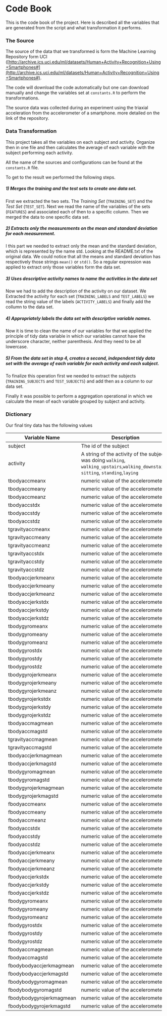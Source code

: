 Code Book
==

This is the code book of the project. Here is described all the variables
that are generated from the script and what transformation it performs.

### The Source

The source of the data that we transformed is form the Machine Learning Repository form UCI
([http://archive.ics.uci.edu/ml/datasets/Human+Activity+Recognition+Using+Smartphones#](http://archive.ics.uci.edu/ml/datasets/Human+Activity+Recognition+Using+Smartphones#).

The code will download the code automatically but one can download manually and change the variables
set at `constants.R` to perform the transformations.

The source data was collected during an experiment using the triaxial acceleration from the accelerometer of a
smartphone. more detailed on the link of the repository.

### Data Transformation

This project takes all the variables on each subject and activity. Organize then in one file and then
calculates the average of each variable with the subject performing each activity.

All the name of the sources and configurations can be found at the `constants.R` file.

To get to the result we performed the following steps.

##### 1) Merges the training and the test sets to create one data set.

First we extracted the two sets. The *Training Set* (`TRAINING_SET`) and the *Test Set* (`TEST_SET`).
Next we read the name of the variables of the sets (`FEATURES`) and associated each of then
to a specific column. Then we merged the data to one specific data set.

##### 2) Extracts only the measurements on the mean and standard deviation for each measurement.

I this part we needed to extract only the mean and the standard deviation, which is represented by the
name std. Looking at the README.txt of the original data. We could notice that all the means and
standard deviation has respectively those strings `mean()` or `std()`. So a regular expression was applied to
extract only those variables form the data set.

##### 3) Uses descriptive activity names to name the activities in the data set

Now we had to add the description of the activity on our dataset. We Extracted the activity for each
set (`TRAINING_LABELS` and `TEST_LABELS`) we read the string value of the labels (`ACTIVITY_LABELS`)
and finally add the collumn to the data set.

##### 4) Appropriately labels the data set with descriptive variable names.

Now it is time to clean the name of our variables for that we applied the principle of tidy data variable
in which our variables cannot have the underscore character, neither parenthesis. And they need to be all
lowercase.

##### 5) From the data set in step 4, creates a second, independent tidy data set with the average of each variable for each activity and each subject.

To finalize this operation first we needed to extract the subjects (`TRAINING_SUBJECTS` and `TEST_SUBJECTS`)
and add then as a column to our data set.

Finally it was possible to perform a aggregation operational in which we calculate the mean of each
variable grouped by subject and activity.

### Dictionary

Our final tiny data has the following values

|Variable Name|Description|
|---|---|
subject| The id of the subject
activity| A string of the activity of the subject was doing `walking`, `walking_upstairs`,`walking_downstairs`, `sitting`, `standing`,`laying`
tbodyaccmeanx| numeric value of the accelerometer
tbodyaccmeany| numeric value of the accelerometer
tbodyaccmeanz| numeric value of the accelerometer
tbodyaccstdx| numeric value of the accelerometer
tbodyaccstdy| numeric value of the accelerometer
tbodyaccstdz| numeric value of the accelerometer
tgravityaccmeanx| numeric value of the accelerometer
tgravityaccmeany| numeric value of the accelerometer
tgravityaccmeanz| numeric value of the accelerometer
tgravityaccstdx| numeric value of the accelerometer
tgravityaccstdy| numeric value of the accelerometer
tgravityaccstdz| numeric value of the accelerometer
tbodyaccjerkmeanx| numeric value of the accelerometer
tbodyaccjerkmeany| numeric value of the accelerometer
tbodyaccjerkmeanz| numeric value of the accelerometer
tbodyaccjerkstdx| numeric value of the accelerometer
tbodyaccjerkstdy| numeric value of the accelerometer
tbodyaccjerkstdz| numeric value of the accelerometer
tbodygyromeanx| numeric value of the accelerometer
tbodygyromeany| numeric value of the accelerometer
tbodygyromeanz| numeric value of the accelerometer
tbodygyrostdx| numeric value of the accelerometer
tbodygyrostdy| numeric value of the accelerometer
tbodygyrostdz| numeric value of the accelerometer
tbodygyrojerkmeanx| numeric value of the accelerometer
tbodygyrojerkmeany| numeric value of the accelerometer
tbodygyrojerkmeanz| numeric value of the accelerometer
tbodygyrojerkstdx| numeric value of the accelerometer
tbodygyrojerkstdy| numeric value of the accelerometer
tbodygyrojerkstdz| numeric value of the accelerometer
tbodyaccmagmean| numeric value of the accelerometer
tbodyaccmagstd| numeric value of the accelerometer
tgravityaccmagmean| numeric value of the accelerometer
tgravityaccmagstd| numeric value of the accelerometer
tbodyaccjerkmagmean| numeric value of the accelerometer
tbodyaccjerkmagstd| numeric value of the accelerometer
tbodygyromagmean| numeric value of the accelerometer
tbodygyromagstd| numeric value of the accelerometer
tbodygyrojerkmagmean| numeric value of the accelerometer
tbodygyrojerkmagstd| numeric value of the accelerometer
fbodyaccmeanx| numeric value of the accelerometer
fbodyaccmeany| numeric value of the accelerometer
fbodyaccmeanz| numeric value of the accelerometer
fbodyaccstdx| numeric value of the accelerometer
fbodyaccstdy| numeric value of the accelerometer
fbodyaccstdz| numeric value of the accelerometer
fbodyaccjerkmeanx| numeric value of the accelerometer
fbodyaccjerkmeany| numeric value of the accelerometer
fbodyaccjerkmeanz| numeric value of the accelerometer
fbodyaccjerkstdx| numeric value of the accelerometer
fbodyaccjerkstdy| numeric value of the accelerometer
fbodyaccjerkstdz| numeric value of the accelerometer
fbodygyromeanx| numeric value of the accelerometer
fbodygyromeany| numeric value of the accelerometer
fbodygyromeanz| numeric value of the accelerometer
fbodygyrostdx| numeric value of the accelerometer
fbodygyrostdy| numeric value of the accelerometer
fbodygyrostdz| numeric value of the accelerometer
fbodyaccmagmean| numeric value of the accelerometer
fbodyaccmagstd| numeric value of the accelerometer
fbodybodyaccjerkmagmean| numeric value of the accelerometer
fbodybodyaccjerkmagstd| numeric value of the accelerometer
fbodybodygyromagmean| numeric value of the accelerometer
fbodybodygyromagstd| numeric value of the accelerometer
fbodybodygyrojerkmagmean| numeric value of the accelerometer
fbodybodygyrojerkmagstd| numeric value of the accelerometer

